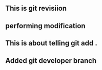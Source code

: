 ## This is git revisiion ##
## performing modification
## This is about telling git add . ##
## Added git developer branch